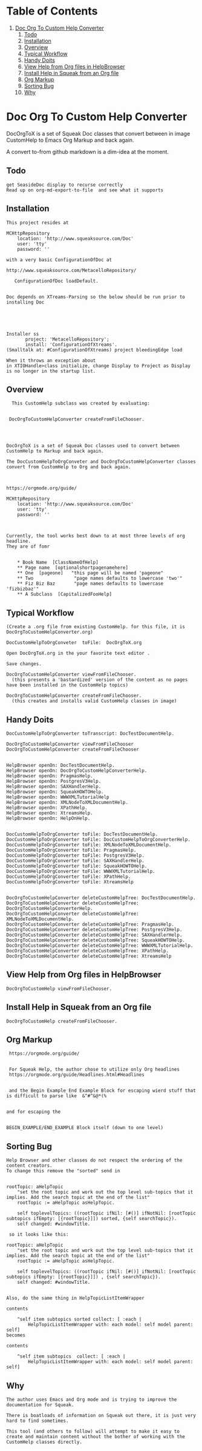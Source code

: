 # Table of Contents1.  [Doc Org To Custom Help Converter](#org6e49a4a)    1.  [Todo](#org8af283a)    2.  [Installation](#org8931d19)    3.  [Overview](#org255d2d6)    4.  [Typical Workflow](#org3990d63)    5.  [Handy Doits](#orgbb8f57e)    6.  [View Help from Org files in HelpBrowser](#org4dd572f)    7.  [Install Help in Squeak from an Org file](#org2563eba)    8.  [Org Markup](#org80d11a3)    9.  [Sorting Bug](#org62312e9)    10. [Why](#org5b57ff5)<a id="org6e49a4a"></a># Doc Org To Custom Help ConverterDocOrgToX is a set of Squeak Doc classes that  convert between in image CustomHelp to Emacs Org  Markup and back again.A convert to-from github markdown is a dim-idea at the moment.<a id="org8af283a"></a>## Todo    get SeasideDoc display to recurse correctly    Read up on org-md-export-to-file  and see what it supports<a id="org8931d19"></a>## Installation        This project resides at        MCHttpRepository        location: 'http://www.squeaksource.com/Doc'        user: 'tty'        password: ''        with a very basic ConfigurationOfDoc at         http://www.squeaksource.com/MetacelloRepository/           ConfigurationOfDoc loadDefault.            Doc depends on XTreams-Parsing so the below should be run prior to installing Doc                        Installer ss           project: 'MetacelloRepository';           install: 'ConfigurationOfXtreams'.    (Smalltalk at: #ConfigurationOfXtreams) project bleedingEdge load        When it throws an exception about     in XTIOHandle>class initialize, change Display to Project as Display is no longer in the startup list.<a id="org255d2d6"></a>## Overview          This CustomHelp subclass was created by evaluating:             DocOrgToCustomHelpConverter createFromFileChooser.                    DocOrgToX is a set of Squeak Doc classes used to convert between CustomHelp to Markup and back again.        The DocCustomHelpToOrgConveter and DocOrgToCustomHelpConverter classes convert from CustomHelp to Org and back again.                https://orgmode.org/guide/        MCHttpRepository        location: 'http://www.squeaksource.com/Doc'        user: 'tty'        password: ''                Currently, the tool works best down to at most three levels of org headline.    They are of fomr                * Book Name  [ClassNameOfHelp]         ** Page name  [optionalshortpagenamehere]        ** One  [pageone]   "this page will be named 'pageone"        ** Two               "page names defaults to lowercase 'two'"        ** Fiz Biz Baz       "page names defaults to lowercase 'fizbizbaz'"        ** A Subclass  [CapitalizedFooHelp]<a id="org3990d63"></a>## Typical Workflow        (Create a .org file from existing CustomHelp. for this file, it is DocOrgToCustomHelpConverter.org)         DocCustomHelpToOrgConveter  toFile:  DocOrgToX.org        Open DocOrgToX.org in the your favorite text editor .        Save changes.        DocOrgToCustomHelpConverter viewFromFileChooser.      (this presents a 'bastardized' version of the content as no pages have been installed in the CustomHelp topics)        DocOrgToCustomHelpConverter createFromFileChooser.      (this creates and installs valid CustomHelp classes in image)<a id="orgbb8f57e"></a>## Handy Doits    DocCustomHelpToOrgConverter toTranscript: DocTestDocumentHelp.        DocOrgToCustomHelpConverter viewFromFileChooser    DocOrgToCustomHelpConverter createFromFileChooser            HelpBrowser openOn: DocTestDocumentHelp.    HelpBrowser openOn: DocOrgToCustomHelpConverterHelp.    HelpBrowser openOn: PragmasHelp.    HelpBrowser openOn: PostgresV3Help.    HelpBrowser openOn: SAXHandlerHelp.    HelpBrowser openOn: SqueakHOWTOHelp.    HelpBrowser openOn: WWWXMLTutorialHelp    HelpBrowser openOn: XMLNodeToXMLDocumentHelp.    HelpBrowser openOn: XPathHelp.     HelpBrowser openOn: XtreamsHelp.    HelpBrowser openOn: HelpOnHelp.            DocCustomHelpToOrgConverter toFile: DocTestDocumentHelp.    DocCustomHelpToOrgConverter toFile: DocCustomHelpToOrgConverterHelp.    DocCustomHelpToOrgConverter toFile: XMLNodeToXMLDocumentHelp.    DocCustomHelpToOrgConverter toFile: PragmasHelp.    DocCustomHelpToOrgConverter toFile: PostgresV3Help.    DocCustomHelpToOrgConverter toFile: SAXHandlerHelp.    DocCustomHelpToOrgConverter toFile: SqueakHOWTOHelp.    DocCustomHelpToOrgConverter toFile: WWWXMLTutorialHelp.    DocCustomHelpToOrgConverter toFile: XPathHelp.    DocCustomHelpToOrgConverter toFile: XtreamsHelp            DocOrgToCustomHelpConverter deleteCustomHelpTree: DocTestDocumentHelp.    DocOrgToCustomHelpConverter deleteCustomHelpTree: DocOrgToCustomHelpConverterHelp.    DocOrgToCustomHelpConverter deleteCustomHelpTree: XMLNodeToXMLDocumentHelp.    DocOrgToCustomHelpConverter deleteCustomHelpTree: PragmasHelp.    DocOrgToCustomHelpConverter deleteCustomHelpTree: PostgresV3Help.    DocOrgToCustomHelpConverter deleteCustomHelpTree: SAXHandlerHelp.    DocOrgToCustomHelpConverter deleteCustomHelpTree: SqueakHOWTOHelp.    DocOrgToCustomHelpConverter deleteCustomHelpTree: WWWXMLTutorialHelp.    DocOrgToCustomHelpConverter deleteCustomHelpTree: XPathHelp.    DocOrgToCustomHelpConverter deleteCustomHelpTree: XtreamsHelp<a id="org4dd572f"></a>## View Help from Org files in HelpBrowser    DocOrgToCustomHelp viewFromFileChooser.<a id="org2563eba"></a>## Install Help in Squeak from an Org file    DocOrgToCustomHelp createFromFileChooser.<a id="org80d11a3"></a>## Org Markup     https://orgmode.org/guide/             For Squeak Help, the author chose to utilize only Org headlines      https://orgmode.org/guide/Headlines.html#Headlines             and the Begin Example End Example Block for escaping wierd stuff that is difficult to parse like  &^#^&@*(%             and for escaping the             BEGIN_EXAMPLE/END_EXAMPLE Block itself (down to one level)<a id="org62312e9"></a>## Sorting Bug        Help Browser and other classes do not respect the ordering of the content creators.    To change this remove the "sorted" send in             rootTopic: aHelpTopic    	"set the root topic and work out the top level sub-topics that it implies. Add the search topic at the end of the list"    	rootTopic := aHelpTopic asHelpTopic.         	self toplevelTopics: ((rootTopic ifNil: [#()] ifNotNil: [rootTopic subtopics ifEmpty: [{rootTopic}]]) sorted, {self searchTopic}).    	self changed: #windowTitle.         so it looks like this:        rootTopic: aHelpTopic    	"set the root topic and work out the top level sub-topics that it implies. Add the search topic at the end of the list"    	rootTopic := aHelpTopic asHelpTopic.         	self toplevelTopics: ((rootTopic ifNil: [#()] ifNotNil: [rootTopic subtopics ifEmpty: [{rootTopic}]]) , {self searchTopic}).    	self changed: #windowTitle.            Also, do the same thing in HelpTopicListItemWrapper        contents        	^self item subtopics sorted collect: [ :each |     		HelpTopicListItemWrapper with: each model: self model parent: self]    becomes        contents        	^self item subtopics  collect: [ :each |     		HelpTopicListItemWrapper with: each model: self model parent: self]<a id="org5b57ff5"></a>## Why                The author uses Emacs and Org mode and is trying to improve the documentation for Squeak.        There is boatloads of information on Squeak out there, it is just very hard to find sometimes.        This tool (and others to follow) will attempt to make it easy to create and maintain content without the bother of working with the CustomHelp classes directly.